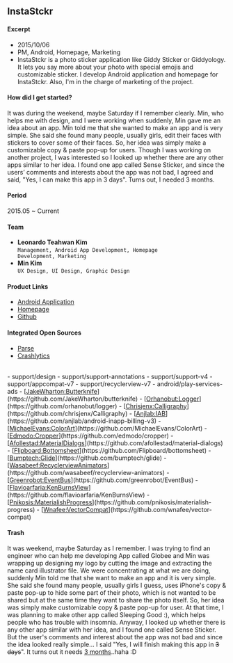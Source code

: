 ## InstaStckr

#### Excerpt
- 2015/10/06
- PM, Android, Homepage, Marketing
- InstaStckr is a photo sticker application like Giddy Sticker or Giddyology. It lets you say more about your photo with special emojis and customizable sticker. I develop Android application and homepage for InstaStckr. Also, I'm in the charge of marketing of the project.

#### How did I get started?
It was during the weekend, maybe Saturday if I remember clearly. Min, who helps me with design, and I were working when suddenly, Min gave me an idea about an app. Min told me that she wanted to make an app and is very simple. She said she found many people, usually girls, edit their faces with stickers to cover some of their faces. So, her idea was simply make a customizable copy & paste pop-up for users. Though I was working on another project, I was interested so I looked up whether there are any other apps similar to her idea. I found one app called Sense Sticker, and since the users’ comments and interests about the app was not bad, I agreed and said, "Yes, I can make this app in 3 days". Turns out, I needed 3 months.

#### Period
2015.05 ~ Current

#### Team
- **Leonardo Teahwan Kim**  
   <code id="inline">Management, Android App Development, Homepage Development, Marketing</code>
- **Min Kim**  
   <code id="inline">UX Design, UI Design, Graphic Design</code>

#### Product Links
- [<u>Android Application</u>](https://play.google.com/store/apps/details?id=com.instastckr)
- [<u>Homepage</u>](http://www.instastckr.com/)
- [<u>Github</u>](https://github.com/InstaStckr)

#### Integrated Open Sources
- [<u>Parse</u>](https://github.com/ParsePlatform)
- [<u>Crashlytics</u>](https://github.com/crashlytics)  
<br/>
- support/design
- support/support-annotations
- support/support-v4
- support/appcompat-v7
- support/recyclerview-v7
- android/play-services-ads
- [<u>JakeWharton:Butterknife</u>](https://github.com/JakeWharton/butterknife)
- [<u>Orhanobut:Logger</u>](https://github.com/orhanobut/logger)
- [<u>Chrisjenx:Calligraphy</u>](https://github.com/chrisjenx/Calligraphy)
- [<u>Anjlab:IAB</u>](https://github.com/anjlab/android-inapp-billing-v3)
- [<u>MichaelEvans:ColorArt</u>](https://github.com/MichaelEvans/ColorArt)
- [<u>Edmodo:Cropper</u>](https://github.com/edmodo/cropper)
- [<u>Afollestad:MaterialDialogs</u>](https://github.com/afollestad/material-dialogs)
- [<u>Flipboard:Bottomsheet</u>](https://github.com/Flipboard/bottomsheet)
- [<u>Bumptech:Glide</u>](https://github.com/bumptech/glide)
- [<u>Wasabeef:RecyclerviewAnimators</u>](https://github.com/wasabeef/recyclerview-animators)
- [<u>Greenrobot:EventBus</u>](https://github.com/greenrobot/EventBus)
- [<u>Flavioarfaria:KenBurnsView</u>](https://github.com/flavioarfaria/KenBurnsView)
- [<u>Pnikosis:MaterialishProgress</u>](https://github.com/pnikosis/materialish-progress)
- [<u>Wnafee:VectorCompat</u>](https://github.com/wnafee/vector-compat)

#### Trash
It was weekend, maybe Saturday as I remember. I was trying to find an engineer who can help me developing App called Globee and Min was wrapping up designing my logo by cutting the image and extracting the name card illustrator file. We were concentrating at what we are doing, suddenly Min told me that she want to make an app and it is very simple. She said she found many people, usually girls I guess, uses iPhone's copy & paste pop-up to hide some part of their photo, which is not wanted to be shared but at the same time they want to share the photo itself. So, her idea was simply make customizable copy & paste pop-up for user. At that time, I was planning to make other app called Sleeping Good :), which helps people who has trouble with insomnia. Anyway, I looked up whether there is any other app similar with her idea, and I found one called Sense Sticker. But the user's comments and interest about the app was not bad and since the idea looked really simple... I said "Yes, I will finish making this app in <strike>3 days</strike>". It turns out it needs <u>3 months</u>..haha :D
